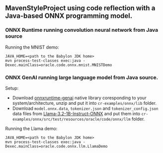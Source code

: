 ## MavenStyleProject using code reflection with a Java-based ONNX programming model.

### ONNX Runtime running convolution neural network from Java source

Running the MNIST demo:
```
JAVA_HOME=<path to the Babylon JDK home>
mvn process-test-classes exec:java -Dexec.mainClass=oracle.code.onnx.mnist.MNISTDemo
```

### ONNX GenAI running large language model from Java source.

Setup:
 - Download [onnxruntime-genai](https://github.com/microsoft/onnxruntime-genai/releases) native library coresponding to your system/architecture, unzip and put it into `cr-examples/onnx/lib` folder.
 - Download `model.onnx.data`, `tokenizer.json` and `tokenizer_config.json` data files from [Llama-3.2-1B-Instruct-ONNX](https://huggingface.co/onnx-community/Llama-3.2-1B-Instruct-ONNX/tree/main/cpu_and_mobile/cpu-int4-rtn-block-32-acc-level-4) and put them into `cr-examples/onnx/src/test/resources/oracle/code/onnx/llm` folder.

Running the Llama demo:
```
JAVA_HOME=<path to the Babylon JDK home>
mvn process-test-classes exec:java -Dexec.mainClass=oracle.code.onnx.llm.LlamaDemo
```

